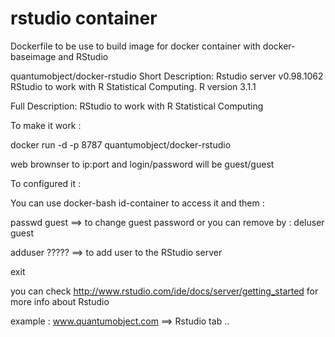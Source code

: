rstudio container
=================

Dockerfile to be use to build image for docker container with docker-baseimage and RStudio

quantumobject/docker-rstudio
Short Description:
Rstudio server v0.98.1062
RStudio to work with R Statistical Computing.
R version 3.1.1


Full Description:
RStudio to work with R Statistical Computing

To make it work :

docker run -d -p 8787 quantumobject/docker-rstudio

web brownser to ip:port and login/password will be guest/guest


To configured it :

You can use docker-bash id-container to access it and them :

passwd guest ==> to change guest password or you can remove by :  deluser guest

adduser ????? ==> to add user to the RStudio server

exit


you can check http://www.rstudio.com/ide/docs/server/getting_started for more info about Rstudio

example : www.quantumobject.com ==> Rstudio tab ..
